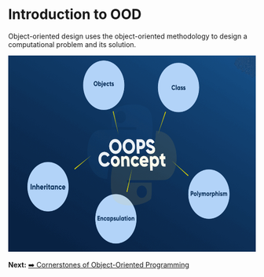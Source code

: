# Introduction to OOD

Object-oriented design uses the object-oriented methodology to design a computational problem and its solution.

<p align="center">
  <img src="Images/OOPS-Concept.png" alt="OOP" width="600" height="400"/>
</p>


**Next:** [➡️ Cornerstones of Object-Oriented Programming](https://github.com/sumansaurav91/object-oriented-design/blob/main/cornerstones-oop.md)
